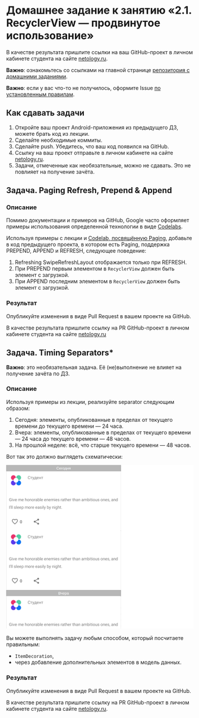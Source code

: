 # Домашнее задание к занятию «2.1. RecyclerView — продвинутое использование»

В качестве результата пришлите ссылки на ваш GitHub-проект в личном кабинете студента на сайте [netology.ru](https://netology.ru).

**Важно**: ознакомьтесь со ссылками на главной странице [репозитория с домашними заданиями](../README.md).

**Важно**: если у вас что-то не получилось, оформите Issue [по установленным правилам](../report-requirements.md).

## Как сдавать задачи

1. Откройте ваш проект Android-приложения из предыдущего ДЗ, можете брать код из лекции.
1. Сделайте необходимые коммиты.
1. Сделайте push. Убедитесь, что ваш код появился на GitHub.
1. Ссылку на ваш проект отправьте в личном кабинете на сайте [netology.ru](https://netology.ru).
1. Задачи, отмеченные как необязательные, можно не сдавать. Это не повлияет на получение зачёта.

## Задача. Paging Refresh, Prepend & Append

### Описание

Помимо документации и примеров на GitHub, Google часто оформляет примеры использования определенной технологии в виде [Codelabs](https://codelabs.developers.google.com/?cat=android).

Используя примеры с лекции и [Codelab, посвящённую Paging](https://developer.android.com/codelabs/android-paging), добавьте в код предыдущего проекта, в котором есть Paging, поддержка PREPEND, APPEND и REFRESH, следующее поведение:
1. Refreshing SwipeRefreshLayout отображается только при REFRESH.
1. При PREPEND первым элементом в `RecyclerView` должен быть элемент с загрузкой. 
1. При APPEND последним элементом в `RecyclerView` должен быть элемент с загрузкой.

### Результат

Опубликуйте изменения в виде Pull Request в вашем проекте на GitHub.

В качестве результата пришлите ссылку на PR GitHub-проект в личном кабинете студента на сайте [netology.ru](https://netology.ru)

## Задача. Timing Separators*

**Важно**: это необязательная задача. Её (не)выполнение не влияет на получение зачёта по ДЗ.

### Описание

Используя примеры из лекции, реализуйте separator следующим образом:
1. Сегодня: элементы, опубликованные в пределах от текущего времени до текущего времени — 24 часа.
2. Вчера: элементы, опубликованные в пределах от текущего времени — 24 часа до текущего времени — 48 часов.
3. На прошлой неделе: всё, что старше текущего времени — 48 часов.

Вот так это должно выглядеть схематически:

![](pic/separators.png)

Вы можете выполнять задачу любым способом, который посчитаете правильным:
* `ItemDecoration`,
* через добавление дополнительных элементов в модель данных.

### Результат

Опубликуйте изменения в виде Pull Request в вашем проекте на GitHub.

В качестве результата пришлите ссылку на PR GitHub-проект в личном кабинете студента на сайте [netology.ru](https://netology.ru).
